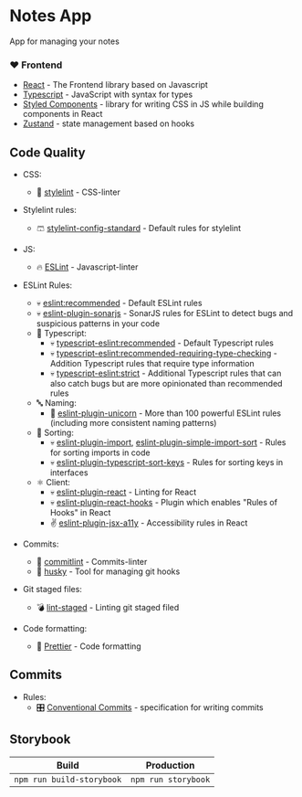 # Notes App

App for managing your notes

### ❤️ Frontend

-   [React](https://react.dev/) - The Frontend library based on Javascript
-   [Typescript](https://www.typescriptlang.org/) - JavaScript with syntax for types
-   [Styled Components](https://styled-components.com/) - library for writing CSS in JS while building components in React
-   [Zustand](https://github.com/pmndrs/zustand) - state management based on hooks

## Code Quality

-   CSS:
    -   🎨 [stylelint](https://stylelint.io/) - CSS-linter
-   Stylelint rules:
    -   🩳 [stylelint-config-standard](https://github.com/stylelint/stylelint-config-standard) - Default rules for stylelint
-   JS:
    -   🔥 [ESLint](https://eslint.org/) - Javascript-linter
-   ESLint Rules:

    -   💀 [eslint:recommended](https://eslint.org/docs/latest/rules/) - Default ESLint rules
    -   💀 [eslint-plugin-sonarjs](https://github.com/SonarSource/eslint-plugin-sonarjs) - SonarJS rules for ESLint to detect bugs and suspicious patterns in your code
    -   🔏 Typescript:
        -   💀 [typescript-eslint:recommended](https://typescript-eslint.io/linting/configs/#recommended) - Default Typescript rules
        -   💀 [typescript-eslint:recommended-requiring-type-checking](https://typescript-eslint.io/linting/configs/#recommended-requiring-type-checking) - Addition Typescript rules that require type information
        -   💀 [typescript-eslint:strict](https://typescript-eslint.io/linting/configs/#strict) - Additional Typescript rules that can also catch bugs but are more opinionated than recommended rules
    -   🔤 Naming:
        -   🦄 [eslint-plugin-unicorn](https://github.com/sindresorhus/eslint-plugin-unicorn) - More than 100 powerful ESLint rules (including more consistent naming patterns)
    -   🔢 Sorting:
        -   💀 [eslint-plugin-import](https://github.com/import-js/eslint-plugin-import), [eslint-plugin-simple-import-sort](https://github.com/lydell/eslint-plugin-simple-import-sort) - Rules for sorting imports in code
        -   💀 [eslint-plugin-typescript-sort-keys](https://github.com/infctr/eslint-plugin-typescript-sort-keys) - Rules for sorting keys in interfaces
    -   ⚛️ Client:
        -   💀 [eslint-plugin-react](https://github.com/jsx-eslint/eslint-plugin-react) - Linting for React
        -   💀 [eslint-plugin-react-hooks](https://www.npmjs.com/package/eslint-plugin-react-hooks) - Plugin which enables "Rules of Hooks" in React
        -   ✌️ [eslint-plugin-jsx-a11y](https://github.com/jsx-eslint/eslint-plugin-jsx-a11y) - Accessibility rules in React

-   Commits:
    -   🤝 [commitlint](https://commitlint.js.org/#/) - Commits-linter
    -   🐶 [husky](https://typicode.github.io/husky/) - Tool for managing git hooks
-   Git staged files:
    -   💣 [lint-staged](https://github.com/okonet/lint-staged) - Linting git staged filed
-   Code formatting:
    -   🎀 [Prettier](https://prettier.io/) - Code formatting

## Commits

-   Rules:
    -   🎛️ [Conventional Commits](https://www.conventionalcommits.org/uk/v1.0.0/) - specification for writing commits

## Storybook

| Build                     | Production          |
| ------------------------- | ------------------- |
| `npm run build-storybook` | `npm run storybook` |
